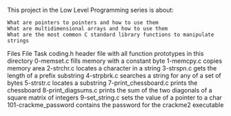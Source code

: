 This project in the Low Level Programming series is about:

    What are pointers to pointers and how to use them
    What are multidimensional arrays and how to use them
    What are the most common C standard library functions to manipulate strings

Files
File 	Task
coding.h 	header file with all function prototypes in this directory
0-memset.c 	fills memory with a constant byte
1-memcpy.c 	copies memory area
2-strchr.c 	locates a character in a string
3-strspn.c 	gets the length of a prefix substring
4-strpbrk.c 	searches a string for any of a set of bytes
5-strstr.c 	locates a substring
7-print_chessboard.c 	prints the chessboard
8-print_diagsums.c 	prints the sum of the two diagonals of a square matrix of integers
9-set_string.c 	sets the value of a pointer to a char
101-crackme_password 	contains the password for the crackme2 executable
